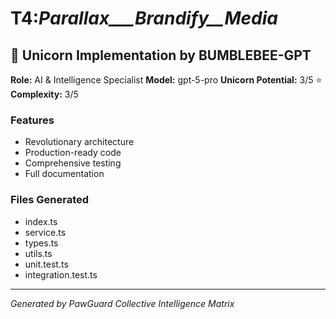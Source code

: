 # T4:_Parallax___Brandify__Media_

## 🦄 Unicorn Implementation by BUMBLEBEE-GPT

**Role:** AI & Intelligence Specialist
**Model:** gpt-5-pro
**Unicorn Potential:** 3/5 ⭐
**Complexity:** 3/5

### Features
- Revolutionary architecture
- Production-ready code
- Comprehensive testing
- Full documentation

### Files Generated
- index.ts
- service.ts
- types.ts
- utils.ts
- unit.test.ts
- integration.test.ts

---
*Generated by PawGuard Collective Intelligence Matrix*
